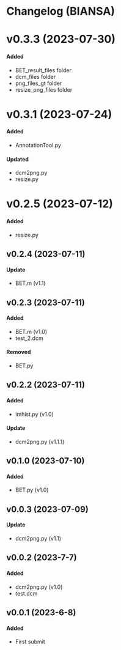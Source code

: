 # Changelog (BIANSA)

# v0.3.3 (2023-07-30)
#### Added
- BET_result_files folder
- dcm_files folder
- png_files_gt folder
- resize_png_files folder

# v0.3.1 (2023-07-24)
#### Added
- AnnotationTool.py
#### Updated
- dcm2png.py
- resize.py

# v0.2.5 (2023-07-12)
#### Added
- resize.py

## v0.2.4 (2023-07-11)
#### Update
- BET.m (v1.1)

## v0.2.3 (2023-07-11)
#### Added
- BET.m (v1.0)
- test_2.dcm
#### Removed
- BET.py


## v0.2.2 (2023-07-11)
#### Added
- imhist.py (v1.0)
#### Update
- dcm2png.py (v1.1.1)


## v0.1.0 (2023-07-10)
#### Added
- BET.py (v1.0)

## v0.0.3 (2023-07-09)
#### Update
- dcm2png.py (v1.1)

## v0.0.2 (2023-7-7)
#### Added
- dcm2png.py (v1.0)
- test.dcm

## v0.0.1 (2023-6-8)
#### Added
- First submit
